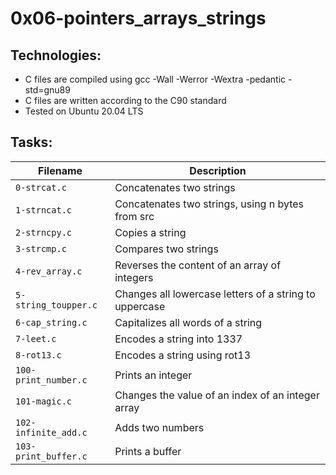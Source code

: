 # 0x06-pointers_arrays_strings

## Technologies:

- C files are compiled using gcc -Wall -Werror -Wextra -pedantic -std=gnu89
- C files are written according to the C90 standard
- Tested on Ubuntu 20.04 LTS

## Tasks:

| Filename | Description |
| -------- | ----------- |
| `0-strcat.c`	| Concatenates two strings |
| `1-strncat.c`	| Concatenates two strings, using n bytes from src |
| `2-strncpy.c`	| Copies a string |
| `3-strcmp.c`	| Compares two strings |
| `4-rev_array.c`| Reverses the content of an array of integers |
| `5-string_toupper.c`	| Changes all lowercase letters of a string to uppercase |
| `6-cap_string.c`	| Capitalizes all words of a string |
| `7-leet.c`	| Encodes a string into 1337 |
| `8-rot13.c`	| Encodes a string using rot13 |
| `100-print_number.c`	| Prints an integer |
| `101-magic.c`	| Changes the value of an index of an integer array |
| `102-infinite_add.c`	| Adds two numbers |
| `103-print_buffer.c`	| Prints a buffer |
